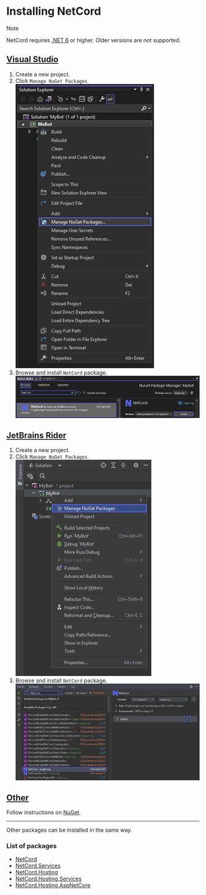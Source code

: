 # Installing NetCord

> [!NOTE]
> NetCord requires [.NET 6](https://dotnet.microsoft.com/download/dotnet/6.0) or higher. Older versions are not supported.

## [Visual Studio](#tab/visual-studio)
1. Create a new project.
2. Click `Manage NuGet Packages`.
![](../../images/installation_VisualStudio_1.png)
3. Browse and install `NetCord` package.
![](../../images/installation_VisualStudio_2.png)

## [JetBrains Rider](#tab/rider)
1. Create a new project.
2. Click `Manage NuGet Packages`.
![](../../images/installation_JetBrainsRider_1.png)
3. Browse and install `NetCord` package.
![](../../images/installation_JetBrainsRider_2.png)

## [Other](#tab/other)
Follow instructions on [NuGet](https://www.nuget.org/packages/NetCord).

***

Other packages can be installed in the same way.

### List of packages

- [NetCord](https://www.nuget.org/packages/NetCord)
- [NetCord.Services](https://www.nuget.org/packages/NetCord.Services)
- [NetCord.Hosting](https://www.nuget.org/packages/NetCord.Hosting)
- [NetCord.Hosting.Services](https://www.nuget.org/packages/NetCord.Hosting.Services)
- [NetCord.Hosting.AspNetCore](https://www.nuget.org/packages/NetCord.Hosting.AspNetCore)